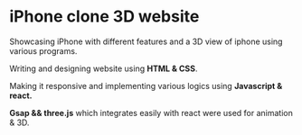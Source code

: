 <h1>iPhone clone 3D website</h1>

<p>Showcasing iPhone with different features and a 3D view of iphone using various 
    programs.</p>
<p>Writing and designing website using <strong>HTML & CSS</strong>.</p>
<p>Making it responsive and implementing various logics using <strong>Javascript & react.</strong></p>
<p><strong>Gsap && three.js</strong> which integrates easily with react were used for animation & 3D.</p>
